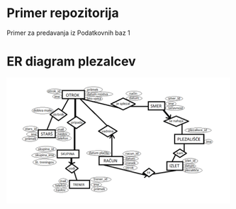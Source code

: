 # Primer repozitorija

Primer za predavanja iz Podatkovnih baz 1

# ER diagram plezalcev

![ER diagram](graf_plezalci.png)
